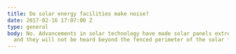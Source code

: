 ```yaml
---
title: Do solar energy facilities make noise?
date: 2017-02-16 17:07:00 Z
type: general
body: No. Advancements in solar technology have made solar panels extremely quiet,
  and they will not be heard beyond the fenced perimeter of the solar farm.
---
```


